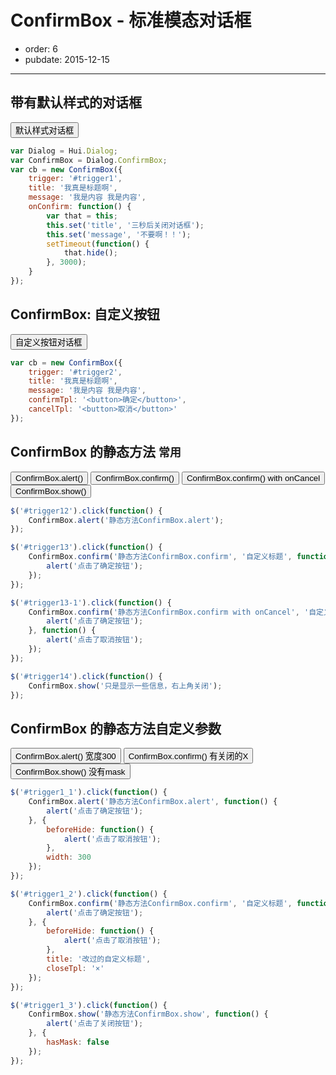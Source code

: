 # ConfirmBox - 标准模态对话框

- order: 6
- pubdate: 2015-12-15

---

<link href="../dist/asset/alice/dialog.css" rel="stylesheet">
<script src="../dist/lib/jquery/jquery.js"></script>
<script src="../dist/lib/handlebars/handlebars.js"></script>
<script src="../dist/core-debug.js"></script>
<script src="../dist/hui-debug.js"></script>


## 带有默认样式的对话框

<input type="button" id="trigger1" value="默认样式对话框" />

````js
var Dialog = Hui.Dialog;
var ConfirmBox = Dialog.ConfirmBox;
var cb = new ConfirmBox({
    trigger: '#trigger1',
    title: '我真是标题啊',
    message: '我是内容 我是内容',
    onConfirm: function() {
        var that = this;
        this.set('title', '三秒后关闭对话框');
        this.set('message', '不要啊！！');
        setTimeout(function() {
            that.hide();
        }, 3000);
    }
});
````

## ConfirmBox: 自定义按钮

<input type="button" id="trigger2" value="自定义按钮对话框" />

````js
var cb = new ConfirmBox({
    trigger: '#trigger2',
    title: '我真是标题啊',
    message: '我是内容 我是内容',
    confirmTpl: '<button>确定</button>',
    cancelTpl: '<button>取消</button>'
});
````

## ConfirmBox 的静态方法 `常用`


<input type="button" id="trigger12" value="ConfirmBox.alert()" />
<input type="button" id="trigger13" value="ConfirmBox.confirm()" />
<input type="button" id="trigger13-1" value="ConfirmBox.confirm() with onCancel" />
<input type="button" id="trigger14" value="ConfirmBox.show()" />

````js
$('#trigger12').click(function() {
    ConfirmBox.alert('静态方法ConfirmBox.alert');
});

$('#trigger13').click(function() {
    ConfirmBox.confirm('静态方法ConfirmBox.confirm', '自定义标题', function() {
        alert('点击了确定按钮');
    });
});

$('#trigger13-1').click(function() {
    ConfirmBox.confirm('静态方法ConfirmBox.confirm with onCancel', '自定义标题', function() {
        alert('点击了确定按钮');
    }, function() {
        alert('点击了取消按钮');
    });
});

$('#trigger14').click(function() {
    ConfirmBox.show('只是显示一些信息，右上角关闭');
});
````

## ConfirmBox 的静态方法自定义参数


<input type="button" id="trigger1_1" value="ConfirmBox.alert() 宽度300" />
<input type="button" id="trigger1_2" value="ConfirmBox.confirm() 有关闭的X" />
<input type="button" id="trigger1_3" value="ConfirmBox.show() 没有mask" />

````js
$('#trigger1_1').click(function() {
    ConfirmBox.alert('静态方法ConfirmBox.alert', function() {
        alert('点击了确定按钮');
    }, {
        beforeHide: function() {
            alert('点击了取消按钮');
        },
        width: 300
    });
});

$('#trigger1_2').click(function() {
    ConfirmBox.confirm('静态方法ConfirmBox.confirm', '自定义标题', function() {
        alert('点击了确定按钮');
    }, {
        beforeHide: function() {
            alert('点击了取消按钮');
        },
        title: '改过的自定义标题',
        closeTpl: '×'
    });
});

$('#trigger1_3').click(function() {
    ConfirmBox.show('静态方法ConfirmBox.show', function() {
        alert('点击了关闭按钮');
    }, {
        hasMask: false
    });
});
````
